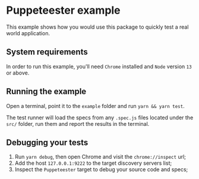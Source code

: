 # Puppeteester example

This example shows how you would use this package to quickly test a real world application.

## System requirements

In order to run this example, you'll need `Chrome` installed and `Node` version `13` or above.

## Running the example

Open a terminal, point it to the `example` folder and run `yarn && yarn test`.

The test runner will load the specs from any `.spec.js` files located under the `src/` folder, run them and report the results in the terminal.

## Debugging your tests

1. Run `yarn debug`, then open Chrome and visit the `chrome://inspect` url;
2. Add the host `127.0.0.1:9222` to the target discovery servers list;
3. Inspect the `Puppeteester` target to debug your source code and specs;
